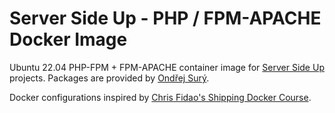 # Server Side Up - PHP / FPM-APACHE Docker Image

Ubuntu 22.04 PHP-FPM + FPM-APACHE container image for [Server Side Up](https://serversideup.net) projects. Packages are provided by [Ondřej Surý](https://deb.sury.org/).

Docker configurations inspired by [Chris Fidao's Shipping Docker Course](https://serversforhackers.com/shipping-docker).